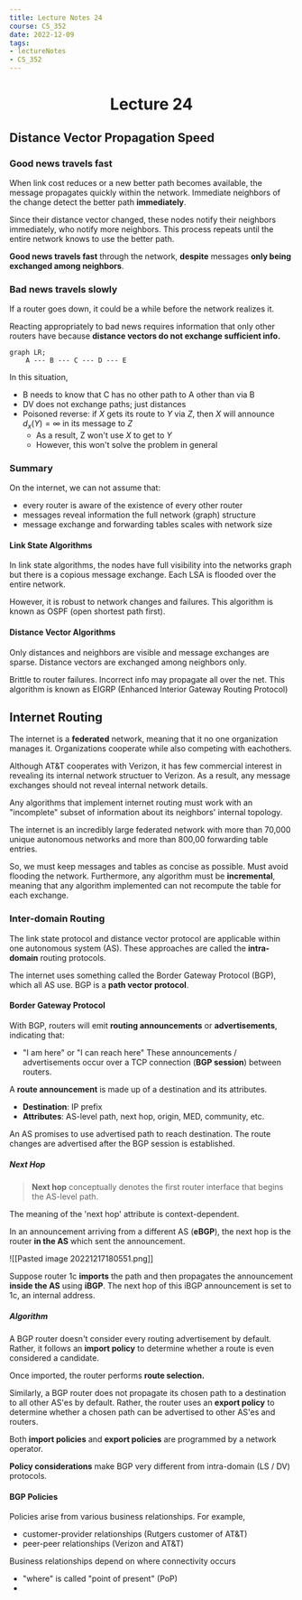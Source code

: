 ```yaml
---
title: Lecture Notes 24
course: CS_352
date: 2022-12-09
tags: 
- lectureNotes
- CS_352
---
```


<center><h1>Lecture 24</h1></center>

## Distance Vector Propagation Speed

### Good news travels fast
When link cost reduces or a new better path becomes available, the message propagates quickly within the network. Immediate neighbors of the change detect the better path **immediately**.

Since their distance vector changed, these nodes notify their neighbors immediately, who notify more neighbors. This process repeats until the entire network knows to use the better path.

**Good news travels fast** through the network, **despite** messages **only being exchanged among neighbors**.

### Bad news travels slowly
If a router goes down, it could be a while before the network realizes it.

Reacting appropriately to bad news requires information that only other routers have because **distance vectors do not exchange sufficient info.**

```mermaid
graph LR;
	A --- B --- C --- D --- E
```

In this situation, 
- B needs to know that C has no other path to A other than via B
- DV does not exchange paths; just distances
- Poisoned reverse: if $X$ gets its route to $Y$ via $Z$, then $X$ will announce $d_x(Y)=\infty$ in its message to $Z$
	- As a result, Z won't use $X$ to get to $Y$
	- However, this won't solve the problem in general

### Summary
On the internet, we can not assume that:
- every router is aware of the existence of every other router
- messages reveal information the full network (graph) structure
- message exchange and forwarding tables scales with network size

#### Link State Algorithms
In link state algorithms, the nodes have full visibility into the networks graph but there is a copious message exchange. Each LSA is flooded over the entire network.

However, it is robust to network changes and failures. This algorithm is known as OSPF (open shortest path first).

#### Distance Vector Algorithms
Only distances and neighbors are visible and message exchanges are sparse. Distance vectors are exchanged among neighbors only.

Brittle to router failures. Incorrect info may propagate all over the net. This algorithm is known as EIGRP (Enhanced Interior Gateway Routing Protocol)

## Internet Routing
The internet is a **federated** network, meaning that it no one organization manages it. Organizations cooperate while also competing with eachothers.

Although AT&T cooperates with Verizon, it has few commercial interest in revealing its internal network structuer to Verizon. As a result, any message exchanges should not reveal internal network details.

Any algorithms that implement internet routing must work with an "incomplete" subset of information about its neighbors' internal topology.

The internet is an incredibly large federated network with more than 70,000 unique autonomous networks and more than 800,00 forwarding table entries.

So, we must keep messages and tables as concise as possible. Must avoid flooding the network. Furthermore, any algorithm must be **incremental**, meaning that any algorithm implemented can not recompute the table for each exchange.

### Inter-domain Routing
The link state protocol and distance vector protocol are applicable within one autonomous system (AS). These approaches are called the **intra-domain** routing protocols.

The internet uses something called the Border Gateway Protocol (BGP), which all AS use. BGP is a **path vector protocol**.

#### Border Gateway Protocol
With BGP, routers will emit **routing announcements** or **advertisements**, indicating that:
- "I am here" or "I can reach here"
These announcements / advertisements occur over a TCP connection (**BGP session**) between routers.

A **route announcement** is made up of a destination and its attributes.
- **Destination**: IP prefix
- **Attributes**: AS-level path, next hop, origin, MED, community, etc.

An AS promises to use advertised path to reach destination. The route changes are advertised after the BGP session is established.

##### Next Hop
> **Next hop** conceptually denotes the first router interface that begins the AS-level path.

The meaning of the 'next hop' attribute is context-dependent.

In an announcement arriving from a different AS (**eBGP**), the next hop is the router **in the AS** which sent the announcement.

![[Pasted image 20221217180551.png]]

Suppose router 1c **imports** the path and then propagates the announcement **inside the AS** using **iBGP**. The next hop of this iBGP announcement is set to 1c, an internal address.

##### Algorithm
A BGP router doesn't consider every routing advertisement by default. Rather, it follows an **import policy** to determine whether a route is even considered a candidate.

Once imported, the router performs **route selection.**

Similarly, a BGP router does not propagate its chosen path to a destination to all other AS'es by default. Rather, the router uses an **export policy** to determine whether a chosen path can be advertised to other AS'es and routers.

Both **import policies** and **export policies** are programmed by a network operator.

**Policy considerations** make BGP very different from intra-domain (LS / DV) protocols.

#### BGP Policies
Policies arise from various business relationships. For example,
- customer-provider relationships (Rutgers customer of AT&T)
- peer-peer relationships (Verizon and AT&T)

Business relationships depend on where connectivity occurs
- "where" is called "point of present" (PoP)
- 